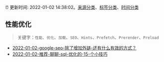 :alarm_clock: 更新时间: 2022-01-02 14:38:02。[来源分类](../README.md)、[标签分类](../TAGS.md)、[时间分类](../TIMELINE.md)

## 性能优化


> 关键字：`性能`、`优化`、`加载`、`SEO`、`Hints`、`Prefetch`、`Prerender`、`Preload`



- [2022-01-02-google-seo-除了增加外链-还有什么有效的方式？](https://www.v2ex.com/t/825812) 
- [2022-01-02-推荐-聊聊-sql-优化的-15-个小技巧](https://toutiao.io/k/a94tblq) 